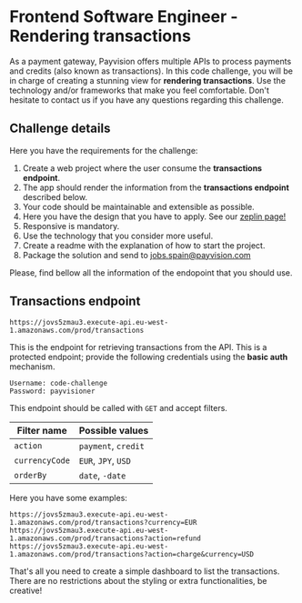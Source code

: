 # Frontend Software Engineer - Rendering transactions

As a payment gateway, Payvision offers multiple APIs to process payments and credits (also known as transactions). In this code challenge, you will be in charge of creating a stunning view for **rendering transactions**. Use the technology and/or frameworks that make you feel comfortable. Don't hesitate to contact us if you have any questions regarding this challenge.

## Challenge details

Here you have the requirements for the challenge:
1. Create a web project where the user consume the **transactions endpoint**.
2. The app should render the information from the **transactions endpoint** described below.
3. Your code should be maintainable and extensible as possible.
4. Here you have the design that you have to apply. See our [zeplin page!](https://scene.zeplin.io/project/5aba58ec2ad5c9a98d97c76e)
5. Responsive is mandatory.
6. Use the technology that you consider more useful.
7. Create a readme with the explanation of how to start the project.
8. Package the solution and send to jobs.spain@payvision.com

Please, find bellow all the information of the endopoint that you should use.

## Transactions endpoint

```
https://jovs5zmau3.execute-api.eu-west-1.amazonaws.com/prod/transactions
```

This is the endpoint for retrieving transactions from the API. This is a protected endpoint; provide the following credentials using the **basic auth** mechanism.

```
Username: code-challenge
Password: payvisioner
```

This endpoint should be called with `GET` and accept filters.

| Filter name   |   Possible values |
| ---           |   ---             |
| `action`      | `payment`, `credit`
| `currencyCode` | `EUR`, `JPY`, `USD` |
| `orderBy`     | `date`, `-date`   |

Here you have some examples:
```
https://jovs5zmau3.execute-api.eu-west-1.amazonaws.com/prod/transactions?currency=EUR
https://jovs5zmau3.execute-api.eu-west-1.amazonaws.com/prod/transactions?action=refund
https://jovs5zmau3.execute-api.eu-west-1.amazonaws.com/prod/transactions?action=charge&currency=USD
```

That's all you need to create a simple dashboard to list the transactions. There are no restrictions about the styling or extra functionalities, be creative!